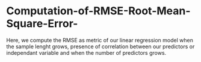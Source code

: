 # Computation-of-RMSE-Root-Mean-Square-Error-
Here, we compute the RMSE as metric of our linear regression model when the sample lenght grows, presence of correlation between our predictors or independant variable and when the number of predictors grows.
